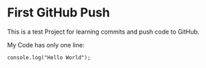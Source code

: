 # First GitHub Push

This is a test Project for learning commits and push code to GitHub.

My Code has only one line:
```
console.log("Hello World");
```
